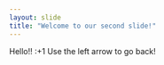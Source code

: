 ```yaml
---
layout: slide
title: "Welcome to our second slide!"
---
```

Hello!!  :+1
Use the left arrow to go back!
